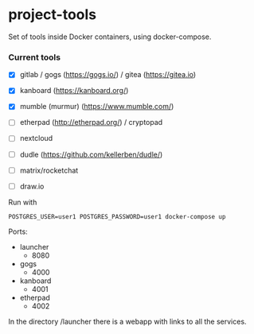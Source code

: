 # project-tools

Set of tools inside Docker containers, using docker-compose.

### Current tools
- [x] gitlab / gogs (https://gogs.io/) / gitea (https://gitea.io)
- [x] kanboard (https://kanboard.org/)
- [x] mumble (murmur) (https://www.mumble.com/)
- [ ] etherpad (http://etherpad.org/) / cryptopad
- [ ] nextcloud
- [ ] dudle (https://github.com/kellerben/dudle/)
- [ ] matrix/rocketchat
- [ ] draw.io


Run with
```
POSTGRES_USER=user1 POSTGRES_PASSWORD=user1 docker-compose up
```

Ports:
- launcher
  - 8080
- gogs
  - 4000
- kanboard
  - 4001
- etherpad
  - 4002


In the directory /launcher there is a webapp with links to all the services.

